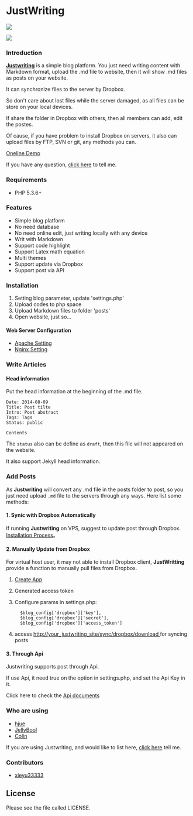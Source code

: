 JustWriting
============

![](https://raw.githubusercontent.com/hjue/JustWriting/develop/docs/page.png)

![](https://raw.githubusercontent.com/hjue/JustWriting/develop/docs/preview_deepure.png)

### Introduction

[**Justwriting**](https://github.com/hjue/JustWriting) is a simple blog platform. You just need writing content with Markdown format, upload the .md file to website, then it will show .md files as posts on your website. 

It can synchronize files to the server by Dropbox.

So don't care about lost files while the server damaged, as all files can be store on your local devices.

If share the folder in Dropbox with others, then all members can add, edit the postes.

Of cause, if you have problem to install Dropbox on servers, it also can upload files by FTP, SVN or git, any methods you can.

[Oneline Demo](http://justwriting.sinaapp.com/)

If you have any question, [click here](https://github.com/hjue/JustWriting/issues/new) to tell me.

### Requirements

- PHP 5.3.6+

### Features

- Simple blog platform
- No need database
- No need online edit, just writing locally with any device
- Writ with Markdown
- Support code highlight
- Support Latex math equation
- Multi themes
- Support update via Dropbox
- Support post via API

### Installation

1. Setting blog parameter, update 'settings.php'
2. Upload codes to php space
3. Upload Markdown files to folder 'posts'
4. Open website, just so...

#### Web Server Configuration

* [Apache Setting](https://gist.github.com/hjue/4da6b1e897de31d135f7)
* [Nginx Setting](https://gist.github.com/hjue/647dc694dc3b67994202)

### Write Articles

#### Head information

Put the head information at the beginning of the .md file.

    Date: 2014-08-09
    Title: Post tilte
    Intro: Post abstract
    Tags: Tags
    Status: public
    
    Contents

The `status` also can be define as `draft`, then this file will not appeared on the website. 

It also support Jekyll head information.

### Add Posts

As **Justwriting** will convert any .md file in the posts folder to post, so you just need upload `.md` file to the servers through any ways. Here list some methods:

#### 1. Synic with Dropbox Automatically

If running **Justwriting** on VPS, suggest to update post through Dropbox. [Installation Process](https://github.com/hjue/JustWriting/wiki/%E4%BD%BF%E7%94%A8Dropbox%E5%92%8CJustwriting%E6%90%AD%E5%BB%BA%E4%B8%AA%E4%BA%BA%E5%8D%9A%E5%AE%A2)。

#### 2. Manually Update from Dropbox

For virtual host user, it may not able to install Dropbox client, **JustWritting** provide a function to manually pull files from Dropbox.

 1. [ Create App ](https://www.dropbox.com/developers/apps)
 2. Generated access token
 3. Configure params in settings.php: 

	      $blog_config['dropbox']['key'],
	      $blog_config['dropbox']['secret'],
	      $blog_config['dropbox']['access_token']

 4. access [http://your_justwriting_site/sync/dropbox/download ](http://your_justwriting_site/sync/dropbox/download ) for syncing posts
    

#### 3. Through Api

Justwriting supports post through Api.

If use Api, it need true on the option in settings.php, and set the Api Key in it.

Click here to check the [Api documents](https://github.com/hjue/JustWriting/wiki/API)
    
### Who are using

  - [hjue](http://www.hjue.me)
  - [JellyBool](http://www.jellybool.com/)
  - [Colin](http://doc.mekesim.com/)
  
  If you are using Justwriting, and would like to list here, [click here](https://github.com/hjue/JustWriting/issues/new) tell me.

  
### Contributors

- [xieyu33333](https://github.com/xieyu33333)


## License

Please see the file called LICENSE.
